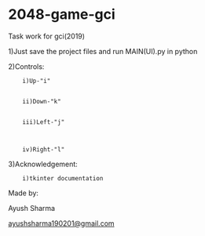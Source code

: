 # 2048-game-gci
Task work for gci(2019)




1)Just save the project files and run MAIN(UI).py in python





2)Controls:




        i)Up-"i"
  
  
        ii)Down-"k"
  
  
        iii)Left-"j"
  
  
  
        iv)Right-"l"
        
        
3)Acknowledgement:


        i)tkinter documentation  
Made by:


  Ayush Sharma  
  
  ayushsharma190201@gmail.com
